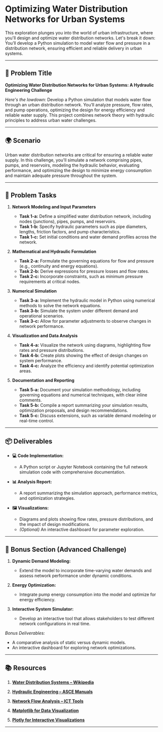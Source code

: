 # Optimizing Water Distribution Networks for Urban Systems

This exploration plunges you into the world of urban infrastructure, where you'll design and optimize water distribution networks. Let's break it down: You’ll develop a Python simulation to model water flow and pressure in a distribution network, ensuring efficient and reliable delivery in urban systems.

---

## 📝 Problem Title

**Optimizing Water Distribution Networks for Urban Systems: A Hydraulic Engineering Challenge**

*Here's the lowdown:*
Develop a Python simulation that models water flow through an urban distribution network. You’ll analyze pressure, flow rates, and pump operations, optimizing the design for energy efficiency and reliable water supply. This project combines network theory with hydraulic principles to address urban water challenges.

---

## 🌍 Scenario

Urban water distribution networks are critical for ensuring a reliable water supply. In this challenge, you'll simulate a network comprising pipes, pumps, and reservoirs, modeling the hydraulic behavior, evaluating performance, and optimizing the design to minimize energy consumption and maintain adequate pressure throughout the system.

---

## 🔧 Problem Tasks

1. **Network Modeling and Input Parameters**
   - **Task 1-a:** Define a simplified water distribution network, including nodes (junctions), pipes, pumps, and reservoirs.  
   - **Task 1-b:** Specify hydraulic parameters such as pipe diameters, lengths, friction factors, and pump characteristics.  
   - **Task 1-c:** Set initial conditions and water demand profiles across the network.

2. **Mathematical and Hydraulic Formulation**
   - **Task 2-a:** Formulate the governing equations for flow and pressure (e.g., continuity and energy equations).  
   - **Task 2-b:** Derive expressions for pressure losses and flow rates.  
   - **Task 2-c:** Incorporate constraints, such as minimum pressure requirements at critical nodes.

3. **Numerical Simulation**
   - **Task 3-a:** Implement the hydraulic model in Python using numerical methods to solve the network equations.  
   - **Task 3-b:** Simulate the system under different demand and operational scenarios.  
   - **Task 3-c:** Allow for parameter adjustments to observe changes in network performance.

4. **Visualization and Data Analysis**
   - **Task 4-a:** Visualize the network using diagrams, highlighting flow rates and pressure distributions.  
   - **Task 4-b:** Create plots showing the effect of design changes on system performance.  
   - **Task 4-c:** Analyze the efficiency and identify potential optimization areas.

5. **Documentation and Reporting**
   - **Task 5-a:** Document your simulation methodology, including governing equations and numerical techniques, with clear inline comments.  
   - **Task 5-b:** Compile a report summarizing your simulation results, optimization proposals, and design recommendations.  
   - **Task 5-c:** Discuss extensions, such as variable demand modeling or real-time control.

---

## 📦 Deliverables

- **💻 Code Implementation:**
  - A Python script or Jupyter Notebook containing the full network simulation code with comprehensive documentation.

- **📊 Analysis Report:**
  - A report summarizing the simulation approach, performance metrics, and optimization strategies.

- **🖼️ Visualizations:**
  - Diagrams and plots showing flow rates, pressure distributions, and the impact of design modifications.  
  - *(Optional)* An interactive dashboard for parameter exploration.

---

## 🎁 Bonus Section (Advanced Challenge)

1. **Dynamic Demand Modeling:**
   - Extend the model to incorporate time-varying water demands and assess network performance under dynamic conditions.

2. **Energy Optimization:**
   - Integrate pump energy consumption into the model and optimize for energy efficiency.

3. **Interactive System Simulator:**
   - Develop an interactive tool that allows stakeholders to test different network configurations in real time.

*Bonus Deliverables:*
- A comparative analysis of static versus dynamic models.  
- An interactive dashboard for exploring network optimizations.

---

## 📚 Resources

1. **[Water Distribution Systems – Wikipedia](https://en.wikipedia.org/wiki/Water_distribution_system)**

2. **[Hydraulic Engineering – ASCE Manuals](https://www.asce.org/)**

3. **[Network Flow Analysis – ICT Tools](https://www.sciencedirect.com/)**

4. **[Matplotlib for Data Visualization](https://matplotlib.org/)**

5. **[Plotly for Interactive Visualizations](https://plotly.com/python/)**

---
